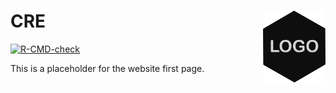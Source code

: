 # CRE <a href="https://fasrc.github.io/CRE/"><img src="man/figures/png/logo_place_holder.png" align="right" height="115" /></a>

<!-- badges: start -->
[![R-CMD-check](https://github.com/fasrc/CRE/workflows/R-CMD-check/badge.svg)](https://github.com/fasrc/CRE/actions)
<!-- badges: end -->

This is a placeholder for the website first page.
